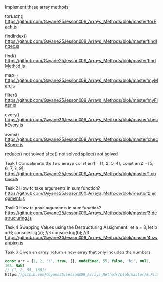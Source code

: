 Implement these array methods

forEach()
https://github.com/Gayane25/lesson009_Arrays_Methods/blob/master/forEach.js

findIndex()
https://github.com/Gayane25/lesson009_Arrays_Methods/blob/master/findIndex.js

find()
https://github.com/Gayane25/lesson009_Arrays_Methods/blob/master/findMethod.js

map ()
https://github.com/Gayane25/lesson009_Arrays_Methods/blob/master/myMap.js

filter()
https://github.com/Gayane25/lesson009_Arrays_Methods/blob/master/myFilter.js

every()
https://github.com/Gayane25/lesson009_Arrays_Methods/blob/master/checkEvery.js

some()
https://github.com/Gayane25/lesson009_Arrays_Methods/blob/master/checkSome.js

reduce() not solved
slice() not solved
splice() not solved

Task 1
Concatenate the two arrays
const arr1 = [1, 2, 3, 4];
const arr2 = [5, 6, 7, 8, 9];
https://github.com/Gayane25/lesson009_Arrays_Methods/blob/master/1.concat.js

Task 2
How to take arguments in sum function?
https://github.com/Gayane25/lesson009_Arrays_Methods/blob/master/2.argument.js

Task 3
How to pass arguments in sum function?
https://github.com/Gayane25/lesson009_Arrays_Methods/blob/master/3.destructuring.js

Task 4
Swapping Values using the Destructuring Assignment.
let a = 3;
let b = 6;
console.log(a); //6
console.log(b); //3
https://github.com/Gayane25/lesson009_Arrays_Methods/blob/master/4.swapping.js

Task 6
Given an array, return a new array that only includes the numbers.

```javascript
const arr = [1, 2, 'a', true, {}, undefined, 55, false, 'hi', null,
166, NaN]
// [1, 2, 55, 166];
https://github.com/Gayane25/lesson009_Arrays_Methods/blob/master/6.FilterMethod.js
```
